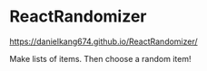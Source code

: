 # ReactRandomizer

https://danielkang674.github.io/ReactRandomizer/

Make lists of items. Then choose a random item!
